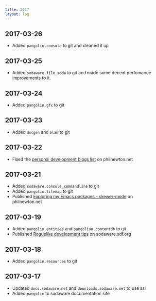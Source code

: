 ```yaml
---
title: 2017
layout: log
---
```


## 2017-03-26

* Added `pangolin.console` to git and cleaned it up

## 2017-03-25

* Added `sodaware.file_soda` to git and made some decent perfomance improvements
  to it.

## 2017-03-24

* Added `pangolin.gfx` to git

## 2017-03-23

* Added `docgen` and `blam` to git

## 2017-03-22

* Fixed the
  [personal development blogs list](https://www.philnewton.net/guides/personal-development-blogs/)
  on philnewton.net

## 2017-03-21

* Added `sodaware.console_commandline` to git
* Added `pangolin.tilemap` to git
* Published
  [Exploring my Emacs packages - skewer-mode](https://www.philnewton.net/blog/exploring-emacs-skewer-mode/)
  on philnewton.net

## 2017-03-19

* Added `pangolin.entities` and `pangolion.contentdb` to git
* Published
  [Roguelike development tips](http://sodaware.sdf.org/blog/roguelike-development-tips/)
  on sodaware.sdf.org

## 2017-03-18

* Added `pangolin.resources` to git

## 2017-03-17

* Updated `docs.sodaware.net` and `downloads.sodaware.net` to use ssl
* Added `pangolin` to sodaware documentation site
